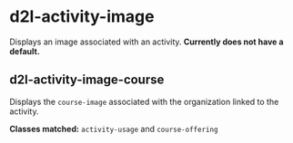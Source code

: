 # d2l-activity-image

Displays an image associated with an activity. **Currently does not have a default.**

## d2l-activity-image-course

Displays the `course-image` associated with the organization linked to the activity.

**Classes matched:** `activity-usage` and `course-offering`

